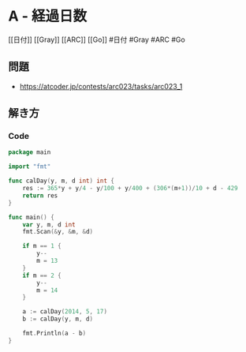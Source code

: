 # A - 経過日数
[[日付]] [[Gray]] [[ARC]] [[Go]]
#日付 #Gray #ARC #Go 

## 問題
- https://atcoder.jp/contests/arc023/tasks/arc023_1

## 解き方
### Code
```go
package main

import "fmt"

func calDay(y, m, d int) int {
	res := 365*y + y/4 - y/100 + y/400 + (306*(m+1))/10 + d - 429
	return res
}

func main() {
	var y, m, d int
	fmt.Scan(&y, &m, &d)

	if m == 1 {
		y--
		m = 13
	}
	if m == 2 {
		y--
		m = 14
	}

	a := calDay(2014, 5, 17)
	b := calDay(y, m, d)

	fmt.Println(a - b)
}
```